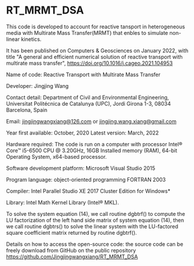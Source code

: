 # RT_MRMT_DSA

This code is developed to account for reactive tansport in heterogeneous media with Multirate Mass Transfer(MRMT) that enbles to simulate non-linear kinetics.

It has been published on Computers & Geosciences on January 2022, with title "A general and efficient numerical solution of reactive transport with multirate mass transfer", https://doi.org/10.1016/j.cageo.2021.104953 

Name of code: Reactive Transport with Multirate Mass Transfer 

Developer: Jingjing Wang 

Contact detail: Department of Civil and Environmental Engineering, Universitat Politécnica de Catalunya (UPC), Jordi Girona 1-3, 08034 Barcelona, Spain 

Email: jingjingwangxiang@126.com or jingjing.wang.xiang@gmail.com 

Year first available: October, 2020 
Latest version: March, 2022 

Hardware required: The code is run on a computer with processor Intel® Core™ i5-6500 CPU @ 3.20GHz, 16GB Installed memory (RAM), 64-bit Operating System, x64-based processor. 

Software development platform: Microsoft Visual Studio 2015 

Program language: object-oriented programming FORTRAN 2003 

Compiler: Intel Parallel Studio XE 2017 Cluster Edition for Windows* 

Library: Intel Math Kernel Library (Intel® MKL). 

To solve the system equation (14), we call routine dgbtrf() to compute the LU factorization of the left hand side matrix of system equation (14), then we call routine dgbtrs() to solve the linear system with the LU-factored square coefficient matrix returned by routine dgbtrf(). 

Details on how to access the open-source code: the source code can be freely download from GitHub on the public repository https://github.com/Jingjingwangxiang/RT_MRMT_DSA
